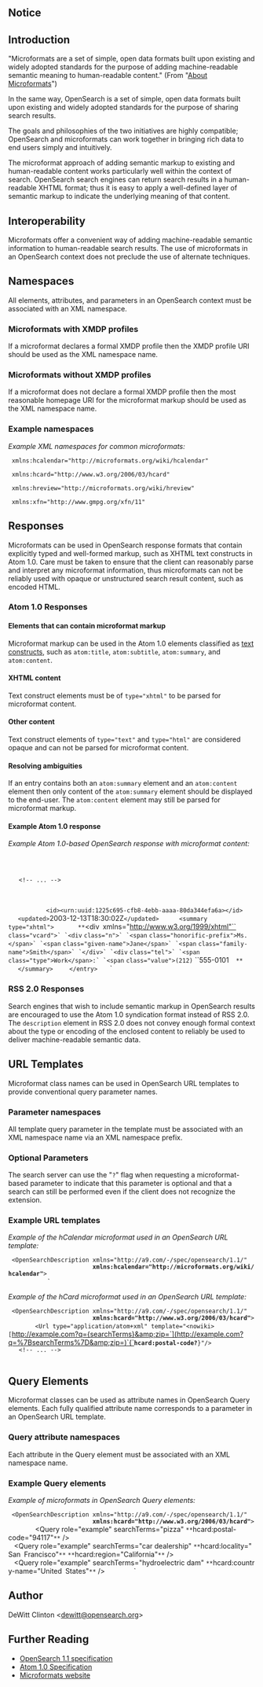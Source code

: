 ## Notice

## Introduction

"Microformats are a set of simple, open data formats built upon existing
and widely adopted standards for the purpose of adding machine-readable
semantic meaning to human-readable content." (From "[About
Microformats](http://microformats.org/about/)")

In the same way, OpenSearch is a set of simple, open data formats built
upon existing and widely adopted standards for the purpose of sharing
search results.

The goals and philosophies of the two initiatives are highly compatible;
OpenSearch and microformats can work together in bringing rich data to
end users simply and intuitively.

The microformat approach of adding semantic markup to existing and
human-readable content works particularly well within the context of
search. OpenSearch search engines can return search results in a
human-readable XHTML format; thus it is easy to apply a well-defined
layer of semantic markup to indicate the underlying meaning of that
content.

## Interoperability

Microformats offer a convenient way of adding machine-readable semantic
information to human-readable search results. The use of microformats in
an OpenSearch context does not preclude the use of alternate techniques.

## Namespaces

All elements, attributes, and parameters in an OpenSearch context must
be associated with an XML namespace.

### Microformats with XMDP profiles

If a microformat declares a formal XMDP profile then the XMDP profile
URI should be used as the XML namespace name.

### Microformats without XMDP profiles

If a microformat does not declare a formal XMDP profile then the most
reasonable homepage URI for the microformat markup should be used as the
XML namespace name.

### Example namespaces

*Example XML namespaces for common microformats:*

` xmlns:hcalendar="http://microformats.org/wiki/hcalendar"`  
` `  
` xmlns:hcard="http://www.w3.org/2006/03/hcard"`  
` `  
` xmlns:hreview="http://microformats.org/wiki/hreview"`  
` `  
` xmlns:xfn="http://www.gmpg.org/xfn/11"`

## Responses

Microformats can be used in OpenSearch response formats that contain
explicitly typed and well-formed markup, such as XHTML text constructs
in Atom 1.0. Care must be taken to ensure that the client can reasonably
parse and interpret any microformat information, thus microformats can
not be reliably used with opaque or unstructured search result content,
such as encoded HTML.

### Atom 1.0 Responses

#### Elements that can contain microformat markup

Microformat markup can be used in the Atom 1.0 elements classified as
[text
constructs](http://www.atomenabled.org/developers/syndication/atom-format-spec.php#text.constructs),
such as `atom:title`, `atom:subtitle`, `atom:summary`, and
`atom:content`.

#### XHTML content

Text construct elements must be of `type="xhtml"` to be parsed for
microformat content.

#### Other content

Text construct elements of `type="text"` and `type="html"` are
considered opaque and can not be parsed for microformat content.

#### Resolving ambiguities

If an entry contains both an `atom:summary` element and an
`atom:content` element then only content of the `atom:summary` element
should be displayed to the end-user. The `atom:content` element may
still be parsed for microformat markup.

#### Example Atom 1.0 response

*Example Atom 1.0-based OpenSearch response with microformat content:*

<?xml version="1.0" encoding="UTF-8"?>

` `<feed xmlns="<nowiki>http://www.w3.org/2005/Atom</nowiki>" 
        xmlns:opensearch="<nowiki>http://a9.com/-/spec/opensearch/1.1/</nowiki>">  
`   `

<title>

Example.com Phonebook Search

</title>

`   <!-- ... -->`  
`   `<entry>  
`     `

<title>

Jane
Smith

</title>

`     `<link href="<nowiki><http://example.com/people/jsmith></nowiki>`"/>`  
`     `<id><urn:uuid:1225c695-cfb8-4ebb-aaaa-80da344efa6a></id>  
`     `<updated>`2003-12-13T18:30:02Z`</updated>  
`     `<summary type="xhtml">  
`       `**`<div`` ``xmlns="http://www.w3.org/1999/xhtml"``
``class="vcard">` `<div`` ``class="n">` `<span``
``class="honorific-prefix">Ms.</span>` `<span``
``class="given-name">Jane</span>` `<span``
``class="family-name">Smith</span>` `</div>` `<div`` ``class="tel">`
`<span`` ``class="type">Work</span>:` `<span`` ``class="value">(212)``
``555-0101</span>` `</div>` `</div>`**  
`     `</summary>  
`   `</entry>  
` `</feed>

### RSS 2.0 Responses

Search engines that wish to include semantic markup in OpenSearch
results are encouraged to use the Atom 1.0 syndication format instead of
RSS 2.0. The `description` element in RSS 2.0 does not convey enough
formal context about the type or encoding of the enclosed content to
reliably be used to deliver machine-readable semantic data.

## URL Templates

Microformat class names can be used in OpenSearch URL templates to
provide conventional query parameter names.

### Parameter namespaces

All template query parameter in the template must be associated with an
XML namespace name via an XML namespace prefix.

### Optional Parameters

The search server can use the "`?`" flag when requesting a
microformat-based parameter to indicate that this parameter is optional
and that a search can still be performed even if the client does not
recognize the extension.

### Example URL templates

*Example of the hCalendar microformat used in an OpenSearch URL
template:*

<?xml version="1.0" encoding="UTF-8"?>

` <OpenSearchDescription xmlns="http://a9.com/-/spec/opensearch/1.1/"`  
`                        `**`xmlns:hcalendar="http://microformats.org/wiki/hcalendar"`**`>`  
`   `<Url type="application/atom+xml"
         template="<nowiki>[`http://example.com?q={searchTerms}&amp;start=`](http://example.com?q=%7BsearchTerms%7D&amp;start=)`{`</nowiki>**`hcalendar:dtstart?`**`}&amp;end={`**`hcalendar:dtend?`**`}"/>`  
`   <!-- ... -->`  
` `</OpenSearchDescription>

*Example of the hCard microformat used in an OpenSearch URL
template:*

<?xml version="1.0" encoding="UTF-8"?>

` <OpenSearchDescription xmlns="http://a9.com/-/spec/opensearch/1.1/"`  
`                        `**`xmlns:hcard="http://www.w3.org/2006/03/hcard"`**`>`  
`   `<Url type="application/atom+xml"
         template="<nowiki>[`http://example.com?q={searchTerms}&amp;address=`](http://example.com?q=%7BsearchTerms%7D&amp;address=)`{`</nowiki>**`hcard:adr?`**`}"/>`  
`   `<Url type="application/atom+xml"
         template="<nowiki>[`http://example.com?q={searchTerms}&amp;zip=`](http://example.com?q=%7BsearchTerms%7D&amp;zip=)`{`</nowiki>**`hcard:postal-code?`**`}"/>`  
`   <!-- ... -->`  
` `</OpenSearchDescription>

## Query Elements

Microformat classes can be used as attribute names in OpenSearch Query
elements. Each fully qualified attribute name corresponds to a parameter
in an OpenSearch URL template.

### Query attribute namespaces

Each attribute in the Query element must be associated with an XML
namespace name.

### Example Query elements

*Example of microformats in OpenSearch Query
elements:*

<?xml version="1.0" encoding="UTF-8"?>

` <OpenSearchDescription xmlns="http://a9.com/-/spec/opensearch/1.1/"`  
`                        `**`xmlns:hcard="http://www.w3.org/2006/03/hcard"`**`>`  
`   `<Url type="application/atom+xml"
         template="<nowiki>[`http://example.com/{searchTerms}`](http://example.com/%7BsearchTerms%7D)</nowiki>`?city={`**`hcard:locality?`**`}&amp;state={`**`hcard:region?`**`}&amp;country={`**`hcard:country-name?`**`}&amp;zip={`**`hcard:postal-code?`**`}"/>`  
`   <Query role="example" searchTerms="pizza" `**`hcard:postal-code="94117"`**` />`  
`   <Query role="example" searchTerms="car dealership" `**`hcard:locality="San``
``Francisco"`**` `**`hcard:region="California"`**` />`  
`   <Query role="example" searchTerms="hydroelectric dam" `**`hcard:country-name="United``
``States"`**` />`  
`   `  
` `</OpenSearchDescription>

## Author

DeWitt Clinton \<dewitt@opensearch.org\>

## Further Reading

  - [OpenSearch 1.1
    specification](Specifications/OpenSearch/1.1 "wikilink")
  - [Atom 1.0
    Specification](http://www.atomenabled.org/developers/syndication/atom-format-spec.php)
  - [Microformats website](http://www.microformats.org)

